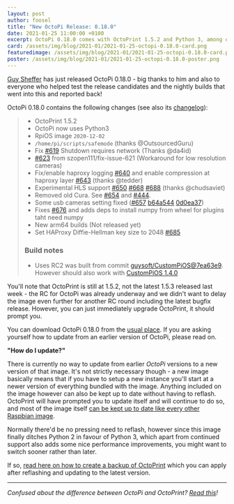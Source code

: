 ```yaml
---
layout: post
author: foosel
title: "New OctoPi Release: 0.18.0"
date: 2021-01-25 11:00:00 +0100
excerpt: OctoPi 0.18.0 comes with OctoPrint 1.5.2 and Python 3, among other things.
card: /assets/img/blog/2021-01/2021-01-25-octopi-0.18.0-card.png
featuredimage: /assets/img/blog/2021-01/2021-01-25-octopi-0.18.0-card.png
poster: /assets/img/blog/2021-01/2021-01-25-octopi-0.18.0-poster.png
---
```


[Guy Sheffer](https://github.com/guysoft) has just released
OctoPi 0.18.0 - big thanks to him and also to everyone who helped test the
release candidates and the nightly builds that went into this and reported back!

OctoPi 0.18.0 contains the following changes (see also its [changelog](https://github.com/guysoft/OctoPi/releases/tag/0.18.0)):

>   * OctoPrint 1.5.2
>   * OctoPi now uses Python3
>   * RpiOS image ``2020-12-02``
>   * ``/home/pi/scripts/safemode`` (thanks @OutsourcedGuru)
>   *  Fix [#619](https://github.com/guysoft/OctoPi/issues/619) Shutdown requires network (Thanks @da4id)
>   * [#623](https://github.com/guysoft/OctoPi/pull/623) from szopen111/fix-issue-621 (Workaround for low resolution cameras)
>   * Fix/enable haproxy logging [#640](https://github.com/guysoft/OctoPi/issues/640) and enable compression at haproxy layer [#643](https://github.com/guysoft/OctoPi/pull/643) (thanks @tedder)
>   * Experimental HLS support [#650](https://github.com/guysoft/OctoPi/pull/650) [#668](https://github.com/guysoft/OctoPi/pull/668) [#688](https://github.com/guysoft/OctoPi/pull/688) (thanks @chudsaviet)
>   * Removed old Cura. See [#654](https://github.com/guysoft/OctoPi/issues/654) and [#444](https://github.com/guysoft/OctoPi/issues/444).
>   * Some usb cameras setting fixed ([#657](https://github.com/guysoft/OctoPi/issues/657) [b64a544](https://github.com/guysoft/OctoPi/commit/b64a5441b807f449417b8bcedb41b2703adf89e9) [0d0ea37](https://github.com/guysoft/OctoPi/commit/0d0ea3751e3866d7f893699894691025e33a7757))
>   * Fixes [#676](https://github.com/guysoft/OctoPi/issues/676) and adds deps to install numpy from wheel for plugins taht need numpy
>   * New arm64 builds (Not released yet)
>   * Set HAProxy Diffie-Hellman key size to 2048 [#685](https://github.com/guysoft/OctoPi/pull/685)
> 
> ### Build notes
>
>   * Uses RC2 was built from commit [guysoft/CustomPiOS@7ea63e9](https://github.com/guysoft/CustomPiOS/commit/7ea63e92b1907da8f1a1a50770f390b1d36d72f5). However should also work with  [CustomPiOS 1.4.0](https://github.com/guysoft/CustomPiOS/releases/tag/1.4.0) 

You'll note that OctoPrint is still at 1.5.2, not the latest 1.5.3 released last week - 
the RC for OctoPi was already underway and we didn't want to delay the image even further
for another RC round including the latest bugfix release. However, you can just immediately
upgrade OctoPrint, it should prompt you.

You can download OctoPi 0.18.0 from the [usual place](http://octoprint.org/download/). If you are asking yourself how to update from
an earlier version of OctoPi, please read on.

**"How do I update?"**

There is currently no way to update from earlier *OctoPi* versions to a new version of that image. It's not strictly necessary though -
a new image basically means that if you have to setup a new instance you'll start at a newer version of everything
bundled with the image. Anything included on the image however can also be kept up to date without having to
reflash. OctoPrint will have prompted you to update itself and will continue to do so, and most of the image itself
[can be kept up to date like every other Raspbian image](https://www.raspberrypi.org/documentation/raspbian/updating.md).

Normally there'd be no pressing need to reflash, however since this image finally ditches
Python 2 in favour of Python 3, which apart from continued support also adds some nice
performance improvements, you might want to switch sooner rather than later.

If so, [read here on how to create a backup of OctoPrint](https://community.octoprint.org/t/how-do-i-backup-my-octoprint-settings-on-octopi/1489)
which you can apply after reflashing and updating to the latest version.

---

*Confused about the difference between OctoPi and OctoPrint? [Read this](https://community.octoprint.org/t/what-is-the-difference-between-octoprint-and-octopi-are-they-the-same-thing/185)!*
